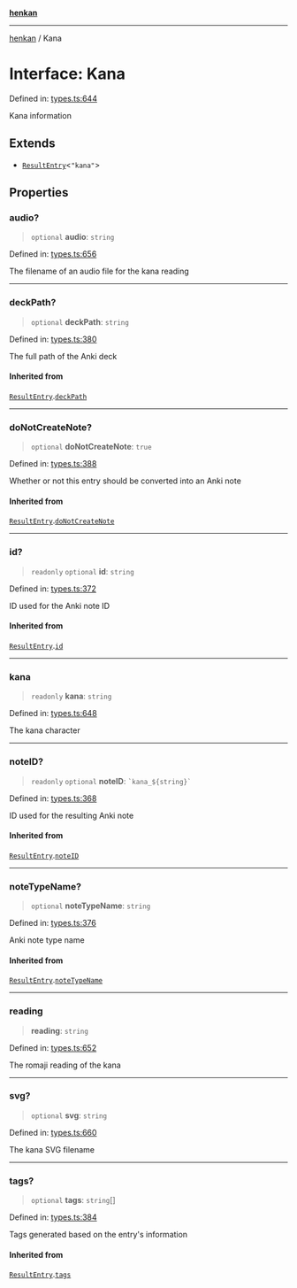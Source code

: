 [**henkan**](../README.md)

***

[henkan](../README.md) / Kana

# Interface: Kana

Defined in: [types.ts:644](https://github.com/Ronokof/Henkan/blob/17544df04e711a7f1119a1cdd6fdf0d29ac91844/src/types.ts#L644)

Kana information

## Extends

- [`ResultEntry`](ResultEntry.md)\<`"kana"`\>

## Properties

### audio?

> `optional` **audio**: `string`

Defined in: [types.ts:656](https://github.com/Ronokof/Henkan/blob/17544df04e711a7f1119a1cdd6fdf0d29ac91844/src/types.ts#L656)

The filename of an audio file for the kana reading

***

### deckPath?

> `optional` **deckPath**: `string`

Defined in: [types.ts:380](https://github.com/Ronokof/Henkan/blob/17544df04e711a7f1119a1cdd6fdf0d29ac91844/src/types.ts#L380)

The full path of the Anki deck

#### Inherited from

[`ResultEntry`](ResultEntry.md).[`deckPath`](ResultEntry.md#deckpath)

***

### doNotCreateNote?

> `optional` **doNotCreateNote**: `true`

Defined in: [types.ts:388](https://github.com/Ronokof/Henkan/blob/17544df04e711a7f1119a1cdd6fdf0d29ac91844/src/types.ts#L388)

Whether or not this entry should be converted into an Anki note

#### Inherited from

[`ResultEntry`](ResultEntry.md).[`doNotCreateNote`](ResultEntry.md#donotcreatenote)

***

### id?

> `readonly` `optional` **id**: `string`

Defined in: [types.ts:372](https://github.com/Ronokof/Henkan/blob/17544df04e711a7f1119a1cdd6fdf0d29ac91844/src/types.ts#L372)

ID used for the Anki note ID

#### Inherited from

[`ResultEntry`](ResultEntry.md).[`id`](ResultEntry.md#id)

***

### kana

> `readonly` **kana**: `string`

Defined in: [types.ts:648](https://github.com/Ronokof/Henkan/blob/17544df04e711a7f1119a1cdd6fdf0d29ac91844/src/types.ts#L648)

The kana character

***

### noteID?

> `readonly` `optional` **noteID**: `` `kana_${string}` ``

Defined in: [types.ts:368](https://github.com/Ronokof/Henkan/blob/17544df04e711a7f1119a1cdd6fdf0d29ac91844/src/types.ts#L368)

ID used for the resulting Anki note

#### Inherited from

[`ResultEntry`](ResultEntry.md).[`noteID`](ResultEntry.md#noteid)

***

### noteTypeName?

> `optional` **noteTypeName**: `string`

Defined in: [types.ts:376](https://github.com/Ronokof/Henkan/blob/17544df04e711a7f1119a1cdd6fdf0d29ac91844/src/types.ts#L376)

Anki note type name

#### Inherited from

[`ResultEntry`](ResultEntry.md).[`noteTypeName`](ResultEntry.md#notetypename)

***

### reading

> **reading**: `string`

Defined in: [types.ts:652](https://github.com/Ronokof/Henkan/blob/17544df04e711a7f1119a1cdd6fdf0d29ac91844/src/types.ts#L652)

The romaji reading of the kana

***

### svg?

> `optional` **svg**: `string`

Defined in: [types.ts:660](https://github.com/Ronokof/Henkan/blob/17544df04e711a7f1119a1cdd6fdf0d29ac91844/src/types.ts#L660)

The kana SVG filename

***

### tags?

> `optional` **tags**: `string`[]

Defined in: [types.ts:384](https://github.com/Ronokof/Henkan/blob/17544df04e711a7f1119a1cdd6fdf0d29ac91844/src/types.ts#L384)

Tags generated based on the entry's information

#### Inherited from

[`ResultEntry`](ResultEntry.md).[`tags`](ResultEntry.md#tags)
